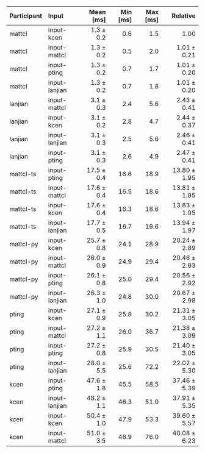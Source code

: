 | Participant | Input | Mean [ms] | Min [ms] | Max [ms] | Relative |
|:---|:---|---:|---:|---:|---:|
| mattcl | input-kcen | 1.3 ± 0.2 | 0.6 | 1.5 | 1.00 |
| mattcl | input-mattcl | 1.3 ± 0.2 | 0.5 | 2.0 | 1.01 ± 0.21 |
| mattcl | input-pting | 1.3 ± 0.2 | 0.7 | 1.7 | 1.01 ± 0.20 |
| mattcl | input-lanjian | 1.3 ± 0.2 | 0.7 | 1.8 | 1.01 ± 0.20 |
| lanjian | input-mattcl | 3.1 ± 0.3 | 2.4 | 5.6 | 2.43 ± 0.41 |
| lanjian | input-kcen | 3.1 ± 0.2 | 2.8 | 4.7 | 2.44 ± 0.37 |
| lanjian | input-lanjian | 3.1 ± 0.3 | 2.5 | 5.6 | 2.46 ± 0.41 |
| lanjian | input-pting | 3.1 ± 0.3 | 2.6 | 4.9 | 2.47 ± 0.41 |
| mattcl-ts | input-pting | 17.5 ± 0.4 | 16.6 | 18.9 | 13.80 ± 1.95 |
| mattcl-ts | input-mattcl | 17.6 ± 0.4 | 16.5 | 18.6 | 13.81 ± 1.95 |
| mattcl-ts | input-kcen | 17.6 ± 0.4 | 16.3 | 18.6 | 13.83 ± 1.95 |
| mattcl-ts | input-lanjian | 17.7 ± 0.5 | 16.7 | 19.6 | 13.94 ± 1.97 |
| mattcl-py | input-kcen | 25.7 ± 0.8 | 24.1 | 28.9 | 20.24 ± 2.89 |
| mattcl-py | input-mattcl | 26.0 ± 0.9 | 24.9 | 29.4 | 20.46 ± 2.93 |
| mattcl-py | input-pting | 26.1 ± 0.8 | 25.0 | 29.4 | 20.56 ± 2.92 |
| mattcl-py | input-lanjian | 26.3 ± 1.0 | 24.8 | 30.0 | 20.67 ± 2.98 |
| pting | input-kcen | 27.1 ± 0.9 | 25.9 | 30.2 | 21.31 ± 3.05 |
| pting | input-mattcl | 27.2 ± 1.1 | 26.0 | 36.7 | 21.38 ± 3.09 |
| pting | input-pting | 27.2 ± 0.8 | 25.9 | 30.5 | 21.40 ± 3.05 |
| pting | input-lanjian | 28.0 ± 5.5 | 25.6 | 72.2 | 22.02 ± 5.30 |
| kcen | input-pting | 47.6 ± 1.8 | 45.5 | 58.5 | 37.46 ± 5.39 |
| kcen | input-lanjian | 48.2 ± 1.1 | 46.3 | 51.0 | 37.91 ± 5.35 |
| kcen | input-kcen | 50.4 ± 1.0 | 47.9 | 53.3 | 39.60 ± 5.57 |
| kcen | input-mattcl | 51.0 ± 3.5 | 48.9 | 76.0 | 40.08 ± 6.23 |
